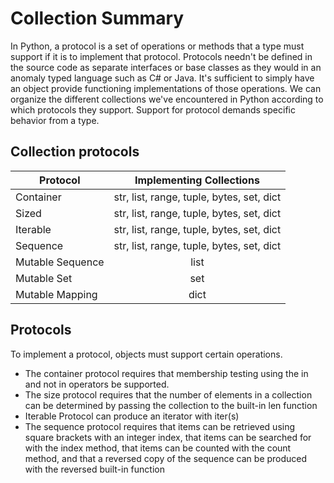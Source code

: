 # Collection Summary
 In Python, a protocol is a set of operations or methods that a type must support if it is to implement that protocol. Protocols needn't be defined in the source code as separate interfaces or base classes as they would in an anomaly typed language such as C# or Java. It's sufficient to simply have an object provide functioning implementations of those operations. We can organize the different collections we've encountered in Python according to which protocols they support. Support for protocol demands specific behavior from a type.

## Collection protocols
| Protocol | Implementing Collections|
| ------------- |:-------------:|
|Container | str, list, range, tuple, bytes, set, dict|
|Sized | str, list, range, tuple, bytes, set, dict|
|Iterable | str, list, range, tuple, bytes, set, dict|
|Sequence | str, list, range, tuple, bytes, set, dict|
|Mutable Sequence| list|
|Mutable Set|set|
|Mutable Mapping| dict|

## Protocols
To implement a protocol, objects must support certain operations.
- The container protocol requires that membership testing using the in and not in operators be supported.
- The size protocol requires that the number of elements in a collection can be determined by passing the collection to the built-in len function
- Iterable Protocol can produce an iterator with iter(s)
- The sequence protocol requires that items can be retrieved using square brackets with an integer index, that items can be searched for with the index method, that items can be counted with the count method, and that a reversed copy of the sequence can be produced with the reversed built-in function
